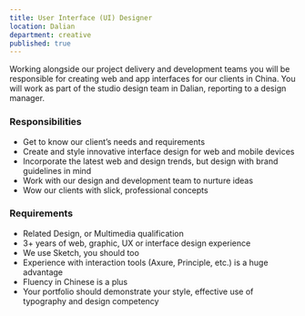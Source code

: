 ```yaml
---
title: User Interface (UI) Designer
location: Dalian
department: creative
published: true
---
```


Working alongside our project delivery and development teams you will be responsible for creating web and app interfaces for our clients in China. You will work as part of the studio design team in Dalian, reporting to a design manager.


### Responsibilities

- Get to know our client’s needs and requirements 
- Create and style innovative interface design for web and mobile devices
- Incorporate the latest web and design trends, but design with brand guidelines in mind
- Work with our design and development team to nurture ideas
- Wow our clients with slick, professional concepts 


### Requirements

- Related Design, or Multimedia qualification
- 3+ years of web, graphic, UX or interface design experience
- We use Sketch, you should too
- Experience with interaction tools (Axure, Principle, etc.) is a huge advantage
- Fluency in Chinese is a plus
- Your portfolio should demonstrate your style, effective use of typography and design competency

